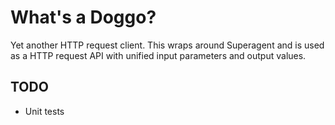 # What's a Doggo?

Yet another HTTP request client. This wraps around Superagent and is used as a HTTP request API with unified input parameters and output values.

## TODO

* Unit tests